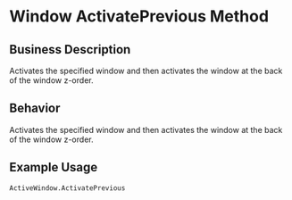 # Window ActivatePrevious Method

## Business Description
Activates the specified window and then activates the window at the back of the window z-order.

## Behavior
Activates the specified window and then activates the window at the back of the window z-order.

## Example Usage
```vba
ActiveWindow.ActivatePrevious
```